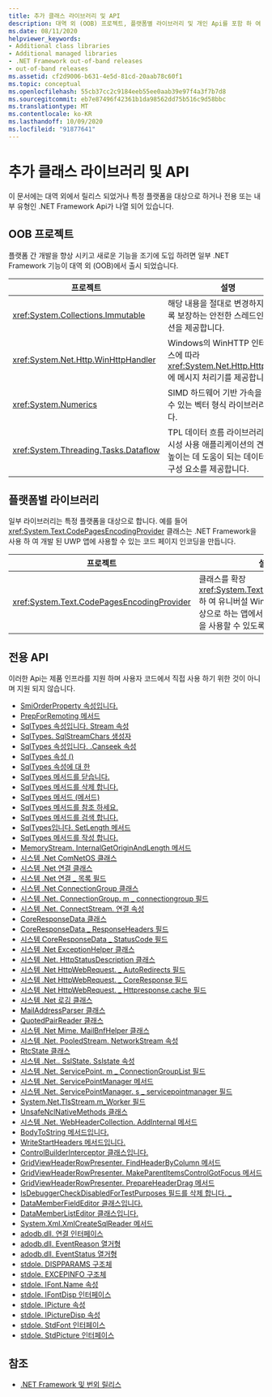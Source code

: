 ```yaml
---
title: 추가 클래스 라이브러리 및 API
description: 대역 외 (OOB) 프로젝트, 플랫폼별 라이브러리 및 개인 Api를 포함 하 여 .NET의 추가 클래스 라이브러리 및 Api를 살펴보세요.
ms.date: 08/11/2020
helpviewer_keywords:
- Additional class libraries
- Additional managed libraries
- .NET Framework out-of-band releases
- out-of-band releases
ms.assetid: cf2d9006-b631-4e5d-81cd-20aab78c60f1
ms.topic: conceptual
ms.openlocfilehash: 55cb37cc2c9184eeb55ee0aab39e97f4a3f7b7d8
ms.sourcegitcommit: eb7e87496f42361b1da98562dd75b516c9d58bbc
ms.translationtype: MT
ms.contentlocale: ko-KR
ms.lasthandoff: 10/09/2020
ms.locfileid: "91877641"
---
```

# <a name="additional-class-libraries-and-apis"></a>추가 클래스 라이브러리 및 API

이 문서에는 대역 외에서 릴리스 되었거나 특정 플랫폼을 대상으로 하거나 전용 또는 내부 유형인 .NET Framework Api가 나열 되어 있습니다.

## <a name="oob-projects"></a>OOB 프로젝트

플랫폼 간 개발을 향상 시키고 새로운 기능을 조기에 도입 하려면 일부 .NET Framework 기능이 대역 외 (OOB)에서 출시 되었습니다.

| 프로젝트 | 설명 |
| ------- | ----------- |
| <xref:System.Collections.Immutable> | 해당 내용을 절대로 변경하지 않도록 보장하는 안전한 스레드인 컬렉션을 제공합니다. |
| <xref:System.Net.Http.WinHttpHandler> | Windows의 WinHTTP 인터페이스에 따라 <xref:System.Net.Http.HttpClient> 에 메시지 처리기를 제공합니다. |
| <xref:System.Numerics> | SIMD 하드웨어 기반 가속을 활용할 수 있는 벡터 형식 라이브러리입니다.|
| <xref:System.Threading.Tasks.Dataflow> | TPL 데이터 흐름 라이브러리는 동시성 사용 애플리케이션의 견고성을 높이는 데 도움이 되는 데이터 흐름 구성 요소를 제공합니다. |

## <a name="platform-specific-libraries"></a>플랫폼별 라이브러리

일부 라이브러리는 특정 플랫폼을 대상으로 합니다. 예를 들어 <xref:System.Text.CodePagesEncodingProvider> 클래스는 .NET Framework을 사용 하 여 개발 된 UWP 앱에 사용할 수 있는 코드 페이지 인코딩을 만듭니다.

| 프로젝트 | 설명 |
| ------- | ----------- |
| <xref:System.Text.CodePagesEncodingProvider> | 클래스를 확장 <xref:System.Text.EncodingProvider> 하 여 유니버설 Windows 플랫폼를 대상으로 하는 앱에서 코드 페이지 인코딩을 사용할 수 있도록 합니다. |

## <a name="private-apis"></a>전용 API

이러한 Api는 제품 인프라를 지원 하며 사용자 코드에서 직접 사용 하기 위한 것이 아니며 지원 되지 않습니다.

* [SmiOrderProperty 속성입니다.](microsoft.sqlserver.server.smiorderproperty.item.md)
* [PrepForRemoting 메서드](system.exception.prepforremoting.md)
* [SqlTypes 속성입니다. Stream 속성](system.data.sqltypes.sqlchars.stream.md)
* [SqlTypes. SqlStreamChars 생성자](system.data.sqltypes.sqlstreamchars.-ctor.md)
* [SqlTypes 속성입니다. .Canseek 속성](system.data.sqltypes.sqlstreamchars.canseek.md)
* [SqlTypes 속성 ()](system.data.sqltypes.sqlstreamchars.isnull.md)
* [SqlTypes 속성에 대 한](system.data.sqltypes.sqlstreamchars.length.md)
* [SqlTypes 메서드를 닫습니다.](system.data.sqltypes.sqlstreamchars.close.md)
* [SqlTypes 메서드를 삭제 합니다.](system.data.sqltypes.sqlstreamchars.dispose.md)
* [SqlTypes 메서드 (메서드)](system.data.sqltypes.sqlstreamchars.flush.md)
* [SqlTypes 메서드를 참조 하세요.](system.data.sqltypes.sqlstreamchars.read.md)
* [SqlTypes 메서드를 검색 합니다.](system.data.sqltypes.sqlstreamchars.seek.md)
* [SqlTypes입니다. SetLength 메서드](system.data.sqltypes.sqlstreamchars.setlength.md)
* [SqlTypes 메서드를 작성 합니다.](system.data.sqltypes.sqlstreamchars.write.md)
* [MemoryStream. InternalGetOriginAndLength 메서드](system.io.memorystream.internalgetoriginandlength.md)
* [시스템 .Net ComNetOS 클래스](system.net.comnetos.md)
* [시스템 .Net 연결 클래스](connection.md)
* [시스템 .Net 연결 \_ 목록 필드](m_writelist.md)
* [시스템 .Net ConnectionGroup 클래스](connectiongroup.md)
* [시스템 .Net. ConnectionGroup. m \_ connectiongroup 필드](m_connectionlist.md)
* [시스템 .Net. ConnectStream. 연결 속성](system.net.connectstream.connection.md)
* [CoreResponseData 클래스](coreresponsedata.md)
* [CoreResponseData \_ ResponseHeaders 필드](coreresponsedata_m_responseheaders.md)
* [시스템 CoreResponseData \_ StatusCode 필드](coreresponsedata_m_statuscode.md)
* [시스템 .Net ExceptionHelper 클래스](system.net.exceptionhelper.md)
* [시스템 .Net. HttpStatusDescription 클래스](system.net.httpstatusdescription.md)
* [시스템 .Net HttpWebRequest. \_ AutoRedirects 필드](_autoredirects.md)
* [시스템 .Net HttpWebRequest. \_ CoreResponse 필드](httpwebrequest__coreresponse.md)
* [시스템 .Net HttpWebRequest. \_ Httpresponse.cache 필드](_httpresponse.md)
* [시스템 .Net 로깅 클래스](system.net.logging.md)
* [MailAddressParser 클래스](system.net.mail.mailaddressparser.md)
* [QuotedPairReader 클래스](system.net.mail.quotedpairreader.md)
* [시스템 .Net Mime. MailBnfHelper 클래스](system.net.mime.mailbnfhelper.md)
* [시스템 .Net. PooledStream. NetworkStream 속성](system.net.pooledstream.networkstream.md)
* [RtcState 클래스](system.net.rtcstate.md)
* [시스템 .Net.. SslState. Sslstate 속성](system.net.security.sslstate.sslprotocol.md)
* [시스템 .Net. ServicePoint. m \_ ConnectionGroupList 필드](m_connectiongrouplist.md)
* [시스템 .Net. ServicePointManager 메서드](system.net.servicepointmanager.closeconnectiongroups.md)
* [시스템 .Net. ServicePointManager. s \_ servicepointmanager 필드](s_servicepointtable.md)
* [System.Net.TlsStream.m_Worker 필드](system.net.tlsstream.m_worker.md)
* [UnsafeNclNativeMethods 클래스](system.net.unsafenclnativemethods.md)
* [시스템 .Net. WebHeaderCollection. AddInternal 메서드](system.net.webheadercollection.addinternal.md)
* [BodyToString 메서드입니다.](system.servicemodel.channels.message.bodytostring.md)
* [WriteStartHeaders 메서드입니다.](system.servicemodel.channels.message.writestartheaders.md)
* [ControlBuilderInterceptor 클래스입니다.](controlbuilderinterceptor-class.md)
* [GridViewHeaderRowPresenter. FindHeaderByColumn 메서드](system.windows.controls.gridviewheaderrowpresenter.findheaderbycolumn.md)
* [GridViewHeaderRowPresenter. MakeParentItemsControlGotFocus 메서드](system.windows.controls.gridviewheaderrowpresenter.makeparentitemscontrolgotfocus.md)
* [GridViewHeaderRowPresenter. PrepareHeaderDrag 메서드](system.windows.controls.gridviewheaderrowpresenter.prepareheaderdrag.md)
* [IsDebuggerCheckDisabledForTestPurposes 필드를 삭제 합니다. \_](s-isdebuggercheckdisabledfortestpurposes-field.md)
* [DataMemberFieldEditor 클래스입니다.](datamemberfieldeditor-class.md)
* [DataMemberListEditor 클래스입니다.](datamemberlisteditor-class.md)
* [System.Xml.XmlCreateSqlReader 메서드](system.xml.xmlreader.createsqlreader.md)
* [adodb.dll. 연결 인터페이스](adodb.connection.md)
* [adodb.dll. EventReason 열거형](adodb.eventreasonenum.md)
* [adodb.dll. EventStatus 열거형](adodb.eventstatusenum.md)
* [stdole. DISPPARAMS 구조체](stdole.dispparams.md)
* [stdole. EXCEPINFO 구조체](stdole.excepinfo.md)
* [stdole. IFont.Name 속성](stdole.ifont.name.md)
* [stdole. IFontDisp 인터페이스](stdole.ifontdisp.md)
* [stdole. IPicture 속성](stdole.ipicture.handle.md)
* [stdole. IPictureDisp 속성](stdole.ipicturedisp.handle.md)
* [stdole. StdFont 인터페이스](stdole.stdfont.md)
* [stdole. StdPicture 인터페이스](stdole.stdpicture.md)

## <a name="see-also"></a>참조

* [.NET Framework 및 번외 릴리스](../get-started/the-net-framework-and-out-of-band-releases.md)
